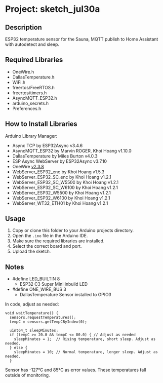 # Project: sketch_jul30a

## Description
ESP32 temperature sensor for the Sauna, MQTT publish to Home Assistant with autodetect and sleep. 

## Required Libraries

- OneWire.h
- DallasTemperature.h
- WiFi.h
- freertos/FreeRTOS.h
- freertos/timers.h
- AsyncMQTT_ESP32.h
- arduino_secrets.h
- Preferences.h

## How to Install Libraries

Arduino Library Manager:
- Async TCP by ESP32Async v3.4.6
- AsyncMQTT_ESP32 by Marvin ROGER, Khoi Hoang v1.10.0
- DallasTemperature by Miles Burton v4.0.3
- ESP Async WebServer by ESP32Async v3.7.10
- OneWire [v2.3.8](https://www.pjrc.com/teensy/td_libs_OneWire.html)
- WebServer_ESP32_enc by Khoi Hoang v1.5.3
- WebServer_ESP32_SC_enc by Khoi Hoang v1.2.1
- WebServer_ESP32_SC_W5500 by Khoi Hoang v1.2.1
- WebServer_ESP32_SC_W6100 by Khoi Hoang v1.2.1
- WebServer_ESP32_W5500 by Khoi Hoang v1.2.1
- WebServer_ESP32_W6100 by Khoi Hoang v1.2.1
- WebServer_WT32_ETH01 by Khoi Hoang v1.2.1

## Usage

1. Copy or clone this folder to your Arduino projects directory.
2. Open the `.ino` file in the Arduino IDE.
3. Make sure the required libraries are installed.
4. Select the correct board and port.
5. Upload the sketch.

## Notes

- #define LED_BUILTIN 8 
  - ESP32 C3 Super Mini inbuild LED
- #define ONE_WIRE_BUS 3
  - DallasTemperature Sensor installed to GPIO3 

In code, adjust as needed:
```
void waitTemperature() {
  sensors.requestTemperatures();
  tempC = sensors.getTempCByIndex(0);

  uint64_t sleepMinutes;
  if (tempC >= 20.0 && tempC <= 80.0) { // Adjust as needed
    sleepMinutes = 1;  // Rising temperature, short sleep. Adjust as needed.
  } else {
    sleepMinutes = 10; // Normal temperature, longer sleep. Adjust as needed.
  }
```

Sensor has -127°C and 85°C as error values. These temperatures fall outside of monitoring.